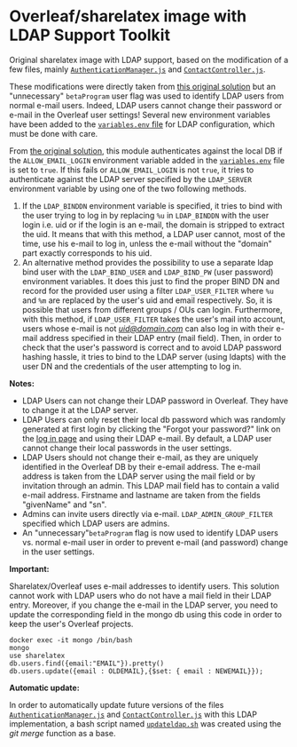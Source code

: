 # Overleaf/sharelatex image with LDAP Support Toolkit 

Original sharelatex image with LDAP support, based on the modification of a few files, mainly [`AuthenticationManager.js`](./sharelatex/ldap/4.1.6/AuthenticationManager.ldap.js) and [`ContactController.js`](./sharelatex/ldap/4.1.6/ContactController.ldap.js). 

These modifications were directly taken from [this original solution](https://github.com/smhaller/ldap-overleaf-sl) but an "unnecessary" `betaProgram` user flag was used to identify LDAP users from normal e-mail users. Indeed, LDAP users cannot change their password or e-mail in the Overleaf user settings! Several new environment variables have been added to the [`variables.env` file](lib/config-seed//variables.env) for LDAP configuration, which must be done with care.

From [the original solution](https://github.com/smhaller/ldap-overleaf-sl), this module authenticates against the local DB if the `ALLOW_EMAIL_LOGIN` environment variable added in the [`variables.env`](lib/config-seed/variables.env) file is set to `true`. If this fails or `ALLOW_EMAIL_LOGIN` is not `true`, it tries to authenticate against the LDAP server specified by the `LDAP_SERVER` environment variable by using one of the two following methods. 

1. If the `LDAP_BINDDN` environment variable is specified, it tries to bind with the user trying to log in by replacing `%u` in `LDAP_BINDDN` with the user login i.e. uid or if the login is an e-mail, the domain is stripped to extract the uid. It means that with this method, a LDAP user cannot, most of the time, use his e-mail to log in, unless the e-mail without the "domain" part exactly corresponds to his uid.
2. An alternative method provides the possibility to use a separate ldap bind user with the `LDAP_BIND_USER` and `LDAP_BIND_PW` (user password) environment variables. It does this just to find the proper BIND DN and record for the provided user using a filter `LDAP_USER_FILTER` where `%u` and `%m` are replaced by the user's uid and email respectively. So, it is possible that users from different groups / OUs can login. Furthermore, with this method, if `LDAP_USER_FILTER` takes the user's mail into account, users whose e-mail is not *uid@domain.com* can also log in with their e-mail address specified in their LDAP entry (mail field). Then, in order to check that the user's password is correct and to avoid LDAP password hashing hassle, it tries to bind to the LDAP server (using ldapts) with the user DN and the credentials of the user attempting to log in.

**Notes:**

- LDAP Users can not change their LDAP password in Overleaf. They have to change it at the LDAP server. 
- LDAP Users can only reset their local db password which was randomly generated at first login by clicking the "Forgot your password?" link on the [log in page](https://overleaf.lisa.ulb.be/user/password/reset) and using their LDAP e-mail. By default, a LDAP user cannot change their local passwords in the user settings. 
- LDAP Users should not change their e-mail, as they are uniquely identified in the Overleaf DB by their e-email address. The e-mail address is taken from the LDAP server using the mail field or by invitation through an admin. This LDAP mail field has to contain a valid e-mail address. Firstname and lastname are taken from the fields "givenName" and "sn".   
- Admins can invite users directly via e-mail. `LDAP_ADMIN_GROUP_FILTER` specified which LDAP users are admins. 
- An "unnecessary"`betaProgram` flag is now used to identify LDAP users vs. normal e-mail user in order to prevent e-mail (and password) change in the user settings. 

**Important:**

Sharelatex/Overleaf uses e-mail addresses to identify users. This solution cannot work with LDAP users who do not have a mail field in their LDAP entry. Moreover, if you change the e-mail in the LDAP server, you need to update the corresponding field in the mongo db using this code in order to keep the user's Overleaf projects.

```shell
docker exec -it mongo /bin/bash
mongo 
use sharelatex
db.users.find({email:"EMAIL"}).pretty()
db.users.update({email : OLDEMAIL},{$set: { email : NEWEMAIL}});
```

**Automatic update:**

In order to automatically update future versions of the files [`AuthenticationManager.js`](./sharelatex/ldap/4.1.6/AuthenticationManager.ldap.js) and [`ContactController.js`](./sharelatex/ldap/4.1.6/ContactController.ldap.js) with this LDAP implementation, a bash script named [`updateldap.sh`](sharelatex/ldap/updateldap.sh) was created using the _git merge_ function as a base. 
